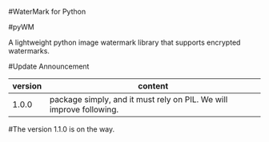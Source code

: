 #WaterMark for Python

#pyWM

A lightweight python image watermark library that supports encrypted watermarks.

#Update Announcement

version|content
--------|--------
1.0.0|package simply, and it must rely on PIL. We will improve following. 

#The version 1.1.0 is on the way.
